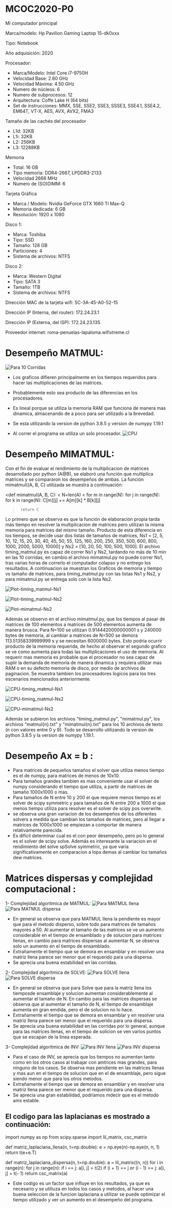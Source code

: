 # MCOC2020-P0
Mi computador principal

Marca/modelo: Hp Pavilion Gaming Laptop 15-dk0xxx

Tipo: Notebook

Año adquisición: 2020

Procesador:
- Marca/Modelo: Intel Core i7-9750H
- Velocidad Base: 2.60 GHz
- Velocidad Máxima: 4.50 GHz
- Numero de núcleos: 6
- Numero de subprocesos: 12
- Arquitectura: Coffe Lake H (64 bits)
- Set de instrucciones: MMX, SSE, SSE2, SSE3, SSSE3, SSE4.1, SSE4.2, EM64T, VT-X, AES, AVX, AVX2, FMA3

Tamaño de las cachés del procesador
- L1d: 32KB  
- L1i: 32KB  
- L2: 256KB   
- L3: 12288KB

Memoria
- Total: 16 GB
- Tipo memoria: DDR4-2667, LPDDR3-2133
- Velocidad 2666 MHz
- Numero de (SO)DIMM: 6
      
Tarjeta Gráfica
- Marca / Modelo: Nvidia GeForce GTX 1660 Ti Max-Q
- Memoria dedicada: 6 GB
- Resolución: 1920 x 1080
      
Disco 1:
- Marca: Toshiba
- Tipo: SSD
- Tamaño: 128 GB
- Particiones: 4
- Sistema de archivos: NTFS
      
Disco 2:
- Marca: Western Digital
- Tipo: SATA 3
- Tamaño: 1TB
- Sistema de archivos: NTFS

Dirección MAC de la tarjeta wifi: 5C-3A-45-A0-52-15

Dirección IP (Interna, del router): 172.24.23.1

Dirección IP (Externa, del ISP): 172.24.23.135

Proveedor internet: roma-penuelas-lapaloma.wifixtreme.cl



# Desempeño MATMUL:
![Para 10 Corridas](https://github.com/gehenriquez/MCOC2020-P0-2/blob/master/Entrega%202/Plot-10-corridas.png)
- Los graficos difieren principalmente en los tiempos requeridos para hacer las multiplicaciones de las matrices. 

- Probablemente esto sea producto de las diferencias en los procesadores.

- Es lineal porque se utiliza la memoria RAM que funciona de manera mas dinamica, almacenando de a poco para ser utilizado a la brevedad.

- Se esta utilizando la version de python 3.8.5 y version de numypy 1.19.1

- Al correr el programa se utiliza un solo procesador.
![CPU](https://github.com/gehenriquez/MCOC2020-P0-2/blob/master/Entrega%202/CPU-10-corrida.2.PNG)

# Desempeño MIMATMUL:

Con el fin de evaluar el rendimiento de la multiplicacion de matrices desarrollado por python (A@B), se elaboró una función que multiplica matrices y se compararon los desempeños de ambas. La función mimatmul((A, B, C) utilizada se muestra a continuación:

<def mimatmul(A, B, C):
<      N=len(A)
<      for m in range(N):
            for j in range(N):
                  for k in range(N):
                        C[m][j] += A[m][k] * B[k][j]
>      return C

Lo primero que se observa es que la función de elaboración propia tarda más tiempo en resolver la multiplicacion de matrices pero utilizan la misma memoria para matrices del mismo tamaño. Producto de esta diferencia en los tiempos, se decide usar dos listas de tamaños de matrices, Ns1 = [2, 5, 10, 12, 15, 20, 30, 40, 45, 50, 55, 125, 160, 200, 250, 350, 500, 600, 800, 1000, 2000, 5000, 10000] y Ns2 = [10, 20, 50, 100, 500, 1000]. El archivo timing_matmul.py es capaz de correr Ns1 y Ns2, tardando no más de 10 min en las 10 corridas, en cambio el archivo mimatmul.py no puede correr Ns1, tras varias horas de correrlo el computador colapso y no entrego los resultados. A continuacion se muestran los Graficos de memoria y tiempo vs tamaño de matrices, para timing_matmul.py con las listas Ns1 y Ns2, y para mimatmul.py se entrega solo con la lista Ns2. 

![Plot-timing_matmul-Ns1](https://github.com/gehenriquez/MCOC2020-P0-2/blob/master/Entrega%202/CPU-10-corrida.2.PNG)

![Plot-timing_matmul-Ns2](https://github.com/gehenriquez/MCOC2020-P0-2/blob/master/Entrega%202/CPU-10-corrida.2.PNG)

![Plot-mimatmul-Ns2](https://github.com/gehenriquez/MCOC2020-P0-2/blob/master/Entrega%202/CPU-10-corrida.2.PNG)

Además se observo en el archivo mimatmul.py, que los tiempos al pasar de matrices de 100 elementos a matrices de 500 elementos aumenta de manera brusca. Para N=100 se utilizan 0.9144420000000001 s y 240000 bytes de memoria, al cambiar a matrices de N=500 se demora 113.51358339999999 s y se necesitan 6000000 bytes. Esto podria ocurrir producto de la memoria requerida, de hecho al observar el segundo grafico se ve como aumenta para todas las multiplicaciones el uso de memoria. Al requerir mas memoria es probable que el procesador no sea capaz de suplir la demanda de memoria de manera dinamica y requiera utilizar mas RAM o en su defecto memoria de disco, por medio de archivos de paginacion. Se muestra tambien los procesadores logicos para los tres escenarios mencionados anteriormente.

![CPU-timing_matmul-Ns1](https://github.com/gehenriquez/MCOC2020-P0-2/blob/master/Entrega%202/CPU-10-corrida.2.PNG)

![CPU-timing_matmul-Ns2](https://github.com/gehenriquez/MCOC2020-P0-2/blob/master/Entrega%202/CPU-10-corrida.2.PNG)

![CPU-mimatmul-Ns2](https://github.com/gehenriquez/MCOC2020-P0-2/blob/master/Entrega%202/CPU-10-corrida.2.PNG)

Además se subieron los archivos "timing_matmul.py", "mimatmul.py", los archivos "matmul{n}.txt" y "mimatmul{n}.txt" para los 10 archivos de texto (n con valores entre 0 y 9). Todo se desarrollo utilizando la version de python 3.8.5 y la version de numypy 1.19.1.




# Desempeño Ax = b :
- Para matrices de pequeños tamaños el solver que utiliza menos tiempo es el de numpy, para matrices de menos de 10x10. 
- Para tamaños grandes tambien es mas conveniente usar el solver de numpy considerando el tiempo que utiliza, a partir de matrices de tamaño 1000x1000 o mas.
- Para tamaños de N entre 10 y 200 el que requiere menos tiempo es el solver de scipy symmetric y para tamaños de N entre 200 a 1000 el que menos tiempo utiliza para resolver es el solver de scipy pos overwrite.
- se observa una gran variacion de los desempeños de los diferentes solvers a medida que cambian los tamaños de matrices, pero al llegar a matrices de 1000x1000 se empiezan a comportar de manera relativamente parecida.
- Es dificil determinar cual es el con peor desempeño, pero po lo general es el solver de scipy solve.
Además es interesante la variacion en el rendimiento del solve spSolve symmetric, ya que varia significativamente en comparacion a lops demas al cambiar los tamaños dew matrices.

# Matrices dispersas y complejidad computacional :

1- Complejidad algoritmica de MATMUL:
![Para MATMUL llena](https://github.com/gehenriquez/MCOC2020-P0/blob/master/Entrega%207/MATMUL_llena.png)
![Para MATMUL dispersa](https://github.com/gehenriquez/MCOC2020-P0/blob/master/Entrega%207/MATMUL_dispersa.png)

- En general se observa que para MATMUL llena la pendiente es mayor que para el metodo disperso, sobre todo para matrices de tamaños mayores a 50. Al aumentar el tamaño de las matrices se ve un aumento considerable en el tiempo de ensamblado y de solucion para matrices llenas, en cambio para matrices dispersas al aumentar N, se observa solo un aumento en el tiempo de ensamblado.
- Extrañamente el tiempo que se demora en ensamblar y en resolver una matriz llena parece ser menor que el requerido para una dispersa. 
- Se aprecia una buena estabilidad en las corridas.

2- Complejidad algoritmica de SOLVE:
![Para SOLVE llena](https://github.com/gehenriquez/MCOC2020-P0/blob/master/Entrega%207/Solve_llena.png)
![Para SOLVE dispersa](https://github.com/gehenriquez/MCOC2020-P0/blob/master/Entrega%207/Solve_dispersa.png)

- En general se observa que para Solve que para la matriz llena los tiemposde ensamblaje y solucion aumentan considerablemente al aumentar el tamaño de N. En cambio para las matrices dispersas se observa que al aumentar el tamaño de N, el tiempo de ensamblaje aumenta en gran emdida, pero el de solucion no lo hace.
- Extrañamente el tiempo que se demora en ensamblar y en resolver una matriz llena parece ser menor que el requerido para una dispersa. 
- Se aprecia una buena estabilidad en las corridas por lo general, aunque para las matrices llenas, en el tiempo de solicion se ven varios puntos que se escapan de la linea esperada.

3- Complejidad algoritmica de INV:
![Para INV llena](https://github.com/gehenriquez/MCOC2020-P0/blob/master/Entrega%207/INV_llena.png)
![Para INV dispersa](https://github.com/gehenriquez/MCOC2020-P0/blob/master/Entrega%207/INV_disperesa.png)

- Para el caso de INV, se aprecia que los tiempos no aumentan tanto como en los otros casos al trabajar con amtrices mas grandes, para ninguno de los casos. Se observa mas pendiente en las matrices llenas y mas aun en el tiempo de solucion que en el de ensamblaje, pero sigue siendo menor que para los otros metodos. 
- Extrañamente el tiempo que se demora en ensamblar y en resolver una matriz llena parece ser menor que el requerido para una dispersa. 
- Se aprecia una gran estabilidad, podriamos mdecir que es el metodo ams estable. 

## El codigo para las laplacianas es mostrado a continuación:
import numpy as np
from scipy.sparse import lil_matrix, csc_matrix


def matriz_laplaciana_llena(n, t=np.double):
    e = np.eye(n)-np.eye(n, n, 1)
    return t(e+e.T)


def matriz_laplaciana_dispersa(n, t=np.double):
    a = lil_matrix((n, n))
    for i in range(n):
        for j in range(n):
            if i == j:
                a[i, j] = t(2)
            if (i + 1) == j or (i - 1) == j:
                a[i, j] = t(- 1)
    return csc_matrix(a)
    
- Este codigo es un factor que influye en los resultados, ya que es necesario y se utiliuza en todos los casos y metodos, al hacer una buena seleccion de la funcion laplaciana a utilizar se puede optimizar el tiempo utilizado y ver un aumento en el desempeño del programa. 

